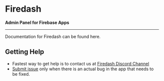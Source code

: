 # Firedash
**Admin Panel for Firebase Apps**

---

Documentation for Firedash can be found here.

## Getting Help

- Fastest way to get help is to contact us at [Firedash Discord Channel](https://discord.gg/Xk4DJHs)
- [Submit issue](https://github.com/nikahmadz/Firedash/issues) only when there is an actual bug in the app that needs to be fixed.
